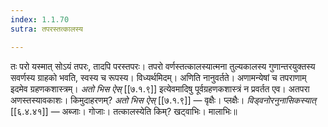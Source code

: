```yaml
---
index: 1.1.70
sutra: तपरस्तत्कालस्य

---
```

तः परो यस्मात् सोऽयं तपरः, तादपि परस्तपरः। तपरो वर्णस्तत्कालस्यात्मना तुल्यकालस्य गुणान्तरयुक्तस्य सवर्णस्य ग्राहको भवति, स्वस्य च रूपस्य। विध्यर्थमिदम्। अणिति नानुवर्तते। अणामन्येषां च तपराणाम् इदमेव ग्रहणकशास्त्रम्। _अतो भिस ऐस्_ [[७.१.९]] इत्येवमादिषु पूर्वग्रहणकशास्त्रं न प्रवर्तत एव। अतपरा अणस्तस्यावकाशः। किमुदाहरणम्? _अतो भिस ऐस्_ [[७.१.९]] — वृक्षैः। प्लक्षैः। _विड्वनोरनुनासिकस्यात्_ [[६.४.४१]] — अब्जाः। गोजाः। तत्कालस्येति किम्? खट्वाभिः। मालाभिः॥